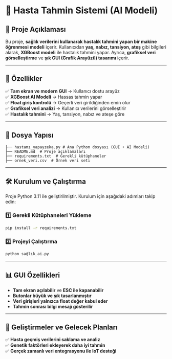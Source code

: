 

# 🚀 Hasta Tahmin Sistemi (AI Modeli)  

## 📝 **Proje Açıklaması**  
Bu proje, **sağlık verilerini kullanarak hastalık tahmini yapan bir makine öğrenmesi modeli** içerir. Kullanıcıdan **yaş, nabız, tansiyon, ateş** gibi bilgileri alarak, **XGBoost modeli** ile hastalık tahmini yapar. Ayrıca, **grafiksel veri görselleştirme** ve **şık GUI (Grafik Arayüzü) tasarımı** içerir.  

---

## 🔧 **Özellikler**  
✅ **Tam ekran ve modern GUI** → Kullanıcı dostu arayüz  
✅ **XGBoost AI Modeli** → Hassas tahmin yapar  
✅ **Float giriş kontrolü** → Geçerli veri girildiğinden emin olur  
✅ **Grafiksel veri analizi** → Kullanıcı verilerini görselleştirir  
✅ **Hastalık tahmini** → Yaş, tansiyon, nabız ve ateşe göre  

---

## 📂 **Dosya Yapısı**  
```
├── hastamı_yapayzeka.py # Ana Python dosyası (GUI + AI Modeli)
├── README.md  # Proje açıklamaları
├── requirements.txt  # Gerekli kütüphaneler
├── ornek_veri.csv  # Örnek veri seti
```

---

## 🛠 **Kurulum ve Çalıştırma**  
Proje Python 3.11 ile geliştirilmiştir. Kurulum için aşağıdaki adımları takip edin:  

### **1️⃣ Gerekli Kütüphaneleri Yükleme**  
```bash
pip install -r requirements.txt
```

### **2️⃣ Projeyi Çalıştırma**  
```bash
python sağlık_ai.py
```

---

## 📊 **GUI Özellikleri**  
- **Tam ekran açılabilir** ve **ESC ile kapanabilir**  
- **Butonlar büyük ve şık tasarlanmıştır**  
- **Veri girişleri yalnızca float değer kabul eder**  
- **Tahmin sonrası bilgi mesajı gösterilir**  

---

## 🎯 **Geliştirmeler ve Gelecek Planları**  
✅ **Hasta geçmiş verilerini saklama ve analiz**  
✅ **Genetik faktörleri ekleyerek daha iyi tahmin**  
✅ **Gerçek zamanlı veri entegrasyonu ile IoT desteği**  

